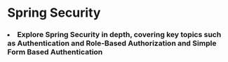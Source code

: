 <h1>Spring Security</h1>
<h3>

<li>
Explore Spring Security in depth, covering key topics such as Authentication and Role-Based Authorization and Simple Form Based Authentication
</li>

</h3>